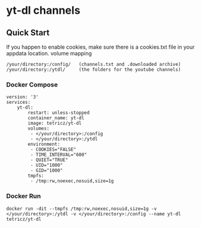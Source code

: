 # yt-dl channels

## Quick Start
If you happen to enable cookies, make sure there is a cookies.txt file in your appdata location.
volume mapping
```
/your/directory:/config/   (channels.txt and .downloaded archive)
/your/directory:/ytdl/     (the folders for the youtube channels)
```
### Docker Compose
```
version: '3'
services:
    yt-dl:
        restart: unless-stopped
        container_name: yt-dl
        image: tetricz/yt-dl
        volumes:
         - </your/directory>:/config
         - </your/directory>:/ytdl
        environment:
         - COOKIES="FALSE"
         - TIME_INTERVAL="600"
         - QUIET="TRUE"
         - UID="1000"
         - GID="1000"
        tmpfs:
         - /tmp:rw,noexec,nosuid,size=1g
```
### Docker Run
```
docker run -dit --tmpfs /tmp:rw,noexec,nosuid,size=1g -v </your/directory>:/ytdl -v </your/directory>:/config --name yt-dl tetricz/yt-dl
```